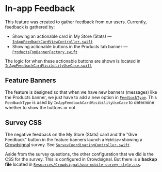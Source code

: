 # In-app Feedback

This feature was created to gather feedback from our users. Currently, feedback is gathered by:

- Showing an actionable card in My Store (Stats) — [`InAppFeedbackCardViewController.swift`](../WooCommerce/Classes/ViewRelated/InAppFeedback/InAppFeedbackCardViewController.swift)
- Showing actionable buttons in the Products tab banner —  [`ProductsTopBannerFactory.swift`](../WooCommerce/Classes/ViewRelated/Products/ProductsTopBannerFactory.swift)

The logic for when these actionable buttons are shown is located in [`InAppFeedbackCardVisibilityUseCase.swift`](../Yosemite/Yosemite/Stores/AppSettings/InAppFeedbackCardVisibilityUseCase.swift)

## Feature Banners

The feature is designed so that when we have new banners (messages) like the Products banner, we just have to add a new option in [`FeedbackType`](../Storage/Storage/Model/FeedbackType.swift). This `FeedbackType` is used by `InAppFeedbackCardVisibilityUseCase` to determine whether to show the buttons or not.

## Survey CSS

The negative feedback on the My Store (Stats) card and the "Give Feedback" button in the feature banners launch a `WebView` showing a [Crowdsignal](https://crowdsignal.com) survey. See [`SurveyCoordinatingController.swift`](../WooCommerce/Classes/ViewRelated/Survey/SurveyCoordinatingController.swift).

Aside from the survey questions, the other configuration that we did is the CSS for the survey. This is configured in Crowdsignal. But there is a **backup file** located in [`Resources/Crowdsignal/woo-mobile-survey-style.css`](../Resources/Crowdsignal/woo-mobile-survey-style.css).